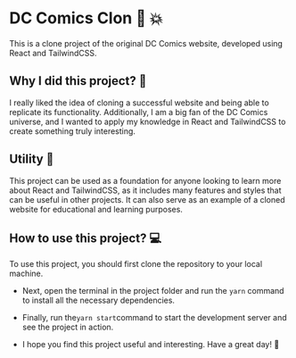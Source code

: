 # DC Comics Clon 🦇 💥

This is a clone project of the original DC Comics website, developed using React and TailwindCSS.

## Why I did this project? 🤔

I really liked the idea of cloning a successful website and being able to replicate its functionality. Additionally, I am a big fan of the DC Comics universe, and I wanted to apply my knowledge in React and TailwindCSS to create something truly interesting.

## Utility 🎯

This project can be used as a foundation for anyone looking to learn more about React and TailwindCSS, as it includes many features and styles that can be useful in other projects. It can also serve as an example of a cloned website for educational and learning purposes.

## How to use this project? 💻

To use this project, you should first clone the repository to your local machine.

- Next, open the terminal in the project folder and run the `yarn` command to install all the necessary dependencies.

- Finally, run the` yarn start `command to start the development server and see the project in action.

- I hope you find this project useful and interesting. Have a great day! 🚀
